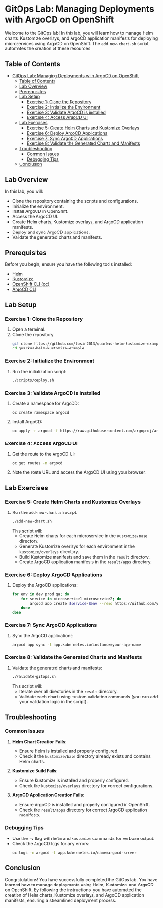 # GitOps Lab: Managing Deployments with ArgoCD on OpenShift

Welcome to the GitOps lab! In this lab, you will learn how to manage Helm charts, Kustomize overlays, and ArgoCD application manifests for deploying microservices using ArgoCD on OpenShift. The `add-new-chart.sh` script automates the creation of these resources.

## Table of Contents

- [GitOps Lab: Managing Deployments with ArgoCD on OpenShift](#gitops-lab-managing-deployments-with-argocd-on-openshift)
  - [Table of Contents](#table-of-contents)
  - [Lab Overview](#lab-overview)
  - [Prerequisites](#prerequisites)
  - [Lab Setup](#lab-setup)
    - [Exercise 1: Clone the Repository](#exercise-1-clone-the-repository)
    - [Exercise 2: Initialize the Environment](#exercise-2-initialize-the-environment)
    - [Exercise 3: Validate ArgoCD is installed](#exercise-3-validate-argocd-is-installed)
    - [Exercise 4: Access ArgoCD UI](#exercise-4-access-argocd-ui)
  - [Lab Exercises](#lab-exercises)
    - [Exercise 5: Create Helm Charts and Kustomize Overlays](#exercise-5-create-helm-charts-and-kustomize-overlays)
    - [Exercise 6: Deploy ArgoCD Applications](#exercise-6-deploy-argocd-applications)
    - [Exercise 7: Sync ArgoCD Applications](#exercise-7-sync-argocd-applications)
    - [Exercise 8: Validate the Generated Charts and Manifests](#exercise-8-validate-the-generated-charts-and-manifests)
  - [Troubleshooting](#troubleshooting)
    - [Common Issues](#common-issues)
    - [Debugging Tips](#debugging-tips)
  - [Conclusion](#conclusion)

## Lab Overview

In this lab, you will:
- Clone the repository containing the scripts and configurations.
- Initialize the environment.
- Install ArgoCD in OpenShift.
- Access the ArgoCD UI.
- Create Helm charts, Kustomize overlays, and ArgoCD application manifests.
- Deploy and sync ArgoCD applications.
- Validate the generated charts and manifests.

## Prerequisites

Before you begin, ensure you have the following tools installed:

- [Helm](https://helm.sh/docs/intro/install/)
- [Kustomize](https://kustomize.io/)
- [OpenShift CLI (oc)](https://docs.openshift.com/container-platform/4.16/cli_reference/openshift_cli/getting-started-cli.html)
- [ArgoCD CLI](https://argoproj.github.io/argo-cd/cli_installation/)

## Lab Setup

### Exercise 1: Clone the Repository

1. Open a terminal.
2. Clone the repository:
   ```bash
   git clone https://github.com/tosin2013/quarkus-helm-kustomize-example.git
   cd quarkus-helm-kustomize-example
   ```

### Exercise 2: Initialize the Environment

1. Run the initialization script:
   ```bash
   ./scripts/deploy.sh
   ```

### Exercise 3: Validate ArgoCD is installed

1. Create a namespace for ArgoCD:
   ```bash
   oc create namespace argocd
   ```
2. Install ArgoCD:
   ```bash
   oc apply -n argocd -f https://raw.githubusercontent.com/argoproj/argo-cd/stable/manifests/install.yaml
   ```

### Exercise 4: Access ArgoCD UI

1. Get the route to the ArgoCD UI:
   ```bash
   oc get routes -n argocd
   ```
2. Note the route URL and access the ArgoCD UI using your browser.

## Lab Exercises

### Exercise 5: Create Helm Charts and Kustomize Overlays

1. Run the `add-new-chart.sh` script:
   ```bash
   ./add-new-chart.sh
   ```
   This script will:
   - Create Helm charts for each microservice in the `kustomize/base` directory.
   - Generate Kustomize overlays for each environment in the `kustomize/overlays` directory.
   - Build Kustomize manifests and save them in the `result` directory.
   - Create ArgoCD application manifests in the `result/apps` directory.

### Exercise 6: Deploy ArgoCD Applications

1. Deploy the ArgoCD applications:
   ```bash
   for env in dev prod qa; do
       for service in microservice1 microservice2; do
           argocd app create $service-$env --repo https://github.com/your-repo/your-repo.git --path kustomize/overlays/$env/$service --dest-server https://kubernetes.default.svc --dest-namespace default
       done
   done
   ```

### Exercise 7: Sync ArgoCD Applications

1. Sync the ArgoCD applications:
   ```bash
   argocd app sync -l app.kubernetes.io/instance=your-app-name
   ```

### Exercise 8: Validate the Generated Charts and Manifests

1. Validate the generated charts and manifests:
   ```bash
   ./validate-gitops.sh
   ```
   This script will:
   - Iterate over all directories in the `result` directory.
   - Validate each chart using custom validation commands (you can add your validation logic in the script).

## Troubleshooting

### Common Issues

1. **Helm Chart Creation Fails**:
   - Ensure Helm is installed and properly configured.
   - Check if the `kustomize/base` directory already exists and contains Helm charts.

2. **Kustomize Build Fails**:
   - Ensure Kustomize is installed and properly configured.
   - Check the `kustomize/overlays` directory for correct configurations.

3. **ArgoCD Application Creation Fails**:
   - Ensure ArgoCD is installed and properly configured in OpenShift.
   - Check the `result/apps` directory for correct ArgoCD application manifests.

### Debugging Tips

- Use the `-v` flag with `helm` and `kustomize` commands for verbose output.
- Check the ArgoCD logs for any errors:
  ```bash
  oc logs -n argocd -l app.kubernetes.io/name=argocd-server
  ```

## Conclusion

Congratulations! You have successfully completed the GitOps lab. You have learned how to manage deployments using Helm, Kustomize, and ArgoCD on OpenShift. By following the instructions, you have automated the creation of Helm charts, Kustomize overlays, and ArgoCD application manifests, ensuring a streamlined deployment process.
